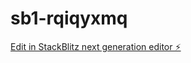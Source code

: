 # sb1-rqiqyxmq

[Edit in StackBlitz next generation editor ⚡️](https://stackblitz.com/~/github.com/GillzV/sb1-rqiqyxmq)